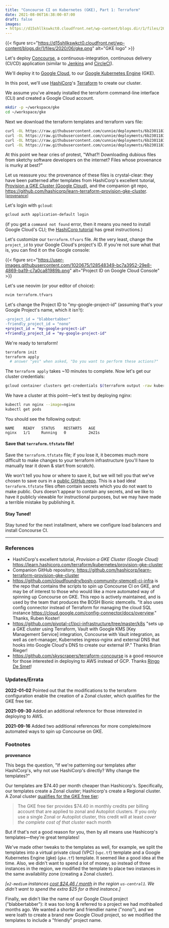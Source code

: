 ```yaml
---
title: "Concourse CI on Kubernetes (GKE), Part 1: Terraform"
date: 2021-08-06T16:38:00-07:00
draft: false
images:
- https://d15shllkswkct0.cloudfront.net/wp-content/blogs.dir/1/files/2020/06/gke.png
---
```


{{< figure src="https://d15shllkswkct0.cloudfront.net/wp-content/blogs.dir/1/files/2020/06/gke.png" alt="GKE logo" >}}

Let's deploy [Concourse](https://concourse-ci.org/), a continuous-integration,
continuous delivery (CI/CD) application (similar to
[Jenkins](https://www.jenkins.io/) and [CircleCI](https://circleci.com/)).

We'll deploy it to [Google Cloud](https://console.cloud.google.com/), to our
[Google Kubernetes Engine](https://cloud.google.com/kubernetes-engine) (GKE).

In this post, we'll use [HashiCorp](https://www.hashicorp.com/)'s
[Terraform](https://www.hashicorp.com/products/terraform) to create our cluster.

We assume you've already installed the terraform command-line interface (CLI)
and created a Google Cloud account.

```bash
mkdir -p ~/workspace/gke
cd ~/workspace/gke
```

Next we download the terraform templates and terraform vars file:

```bash
curl -OL https://raw.githubusercontent.com/cunnie/deployments/6b230118399f4326094b4d60e21cda32e8c6f321/terraform/gcp/gke/gke.tf
curl -OL https://raw.githubusercontent.com/cunnie/deployments/6b230118399f4326094b4d60e21cda32e8c6f321/terraform/gcp/gke/vpc.tf
curl -OL https://raw.githubusercontent.com/cunnie/deployments/6b230118399f4326094b4d60e21cda32e8c6f321/terraform/gcp/gke/terraform.tfvars
curl -OL https://raw.githubusercontent.com/cunnie/deployments/6b230118399f4326094b4d60e21cda32e8c6f321/terraform/gcp/gke/outputs.tf
```

At this point we hear cries of protest, "What?! Downloading dubious files
from sketchy software developers on the internet? Files whose provenance is
murky at best?"

Let us reassure you: the provenance of these files is crystal-clear: they have
been patterned after templates from HashiCorp's excellent tutorial, [Provision a
GKE Cluster (Google
Cloud)](https://learn.hashicorp.com/terraform/kubernetes/provision-gke-cluster),
and the companion git repo,
<https://github.com/hashicorp/learn-terraform-provision-gke-cluster>.
<sup>[[provenance](#provenance)]</sup>

Let's login with `gcloud`:

```bash
gcloud auth application-default login
```

(if you get a `command not found` error, then it means you need to install
Google Cloud's CLI; the [HashiCorp
tutorial](https://learn.hashicorp.com/tutorials/terraform/gke) has great
instructions.)

Let's customize our `terraform.tfvars` file. At the very least, change the
`project_id` to your Google Cloud's project's ID. If you're not sure what that
is, you can find it on the Google console:

{{< figure src="https://user-images.githubusercontent.com/1020675/128548349-bc7a3952-29e8-4869-ba19-c7a0ca81989b.png" alt="Project ID on Google Cloud Console" >}}

Let's use neovim (or your editor of choice):

```bash
nvim terraform.tfvars
```

Let's change the Project ID to "my-google-project-id" (assuming that's your
Google Project's name, which it isn't):

```diff
-project_id = "blabbertabber"
-friendly_project_id = "nono"
+project_id = "my-google-project-id"
+friendly_project_id = "my-google-project-id"
```

We're ready to terraform!

```bash
terraform init
terraform apply
  # answer "yes" when asked, "Do you want to perform these actions?"
```

The `terraform apply` takes ~10 minutes to complete. Now let's get our cluster
credentials:

```bash
gcloud container clusters get-credentials $(terraform output -raw kubernetes_cluster_name) --zone $(terraform output -raw zone)
```

We have a cluster at this point—let's test by deploying nginx:

```bash
kubectl run nginx --image=nginx
kubectl get pods
```

You should see the following output:

```
NAME    READY   STATUS    RESTARTS   AGE
nginx   1/1     Running   0          2m21s
```

#### Save that `terraform.tfstate` file!

Save the `terraform.tfstate` file; if you lose it, it becomes much more
difficult to make changes to your terraform infrastructure (you'll have to
manually tear it down & start from scratch).

We won't tell you how or where to save it, but we will tell you that we've
chosen to save ours in a [public GitHub
repo](https://github.com/cunnie/deployments/blob/551509bd1cbf2f62de8fca3a3f6cbf0f5a0ec976/terraform/gcp/gke/terraform.tfstate).
This is a bad idea! `terraform.tfstate` files often contain secrets which you do
not want to make public. Ours doesn't appear to contain any secrets, and we like
to have it publicly viewable for instructional purposes, but we may have made a
terrible mistake by publishing it.

#### Stay Tuned!

Stay tuned for the next installment, where we configure load balancers and
install Concourse CI.

---

### References

- HashiCorp's excellent tutorial, _Provision a GKE Cluster (Google Cloud)_
  <https://learn.hashicorp.com/terraform/kubernetes/provision-gke-cluster>
- Companion GitHub repository,
  <https://github.com/hashicorp/learn-terraform-provision-gke-cluster>
- <https://github.com/cloudfoundry/bosh-community-stemcell-ci-infra> is the repo
  that contains the scripts to spin up Concourse CI on GKE, and may be of
  interest to those who would like a more automated way of spinning up Concourse
  on GKE. This repo is actively maintained, and is used by the team that
  produces the BOSH Bionic stemcells. "It also uses config connector instead of
  Terraform for managing the cloud SQL instance
  <https://cloud.google.com/config-connector/docs/overview>." Thanks, Ruben
  Koster!
- <https://github.com/pivotal-cf/pci-infrastructure/tree/master/k8s> "sets up a
  GKE cluster using Terraform, Vault with Google KMS [Key Management Service]
  integration, Concourse with Vault integration, as well as cert-manager,
  Kubernetes ingress-nginx and external DNS that hooks into Google Cloud's DNS
  to create our external IP." Thanks Brian Rieger!
- <https://github.com/skyscrapers/terraform-concourse> is a good resource for
  those interested in deploying to AWS instead of GCP. Thanks [Ringo De
  Smet](https://twitter.com/ringods)!

### Updates/Errata

**2022-01-02** Pointed out that the modifications to the terraform
configuration enable the creation of a Zonal cluster, which qualifies for the
GKE free tier.

**2021-09-30** Added an additional reference for those interested in deploying
to AWS.

**2021-09-16** Added two additional references for more complete/more automated
ways to spin up Concourse on GKE.

### Footnotes

**<a id="provenance">provenance</a>**

This begs the question, "If we're patterning our templates after HashiCorp's,
why not use HashiCorp's directly? Why change the templates?"

Our templates are $74.40 per month cheaper than Hashicorp's. Specifically, our
templates create a Zonal cluster; Hashicorp's create a Regional cluster. A Zonal
cluster [qualifies for the GKE free
tier](https://cloud.google.com/kubernetes-engine/pricing):

> The GKE free tier provides $74.40 in monthly credits per billing account that
> are applied to zonal and Autopilot clusters. If you only use a single Zonal or
> Autopilot cluster, this credit will at least _cover the complete cost of that
> cluster_ each month

But if that's not a good reason for you, then by all means use Hashicorp's
templates—they're great templates!

We've made other tweaks to the templates as well, for example, we split the
templates into a virtual private cloud (VPC) (`vpc.tf`) template and a Google
Kubernetes Engine (gke) (`gke.tf`) template.  It seemed like a good idea at the
time. Also, we didn't want to spend a lot of money, so instead of three
instances in the region, we modified the template to place two instances in the
same availability zone (creating a Zonal cluster).

_[`e2-medium` instances [cost $24.46 /
month](https://cloud.google.com/compute/vm-instance-pricing) in the region
`us-central1`. We didn't want to spend the extra $25 for a third instance.]_

Finally, we didn't like the name of our Google Cloud project ("blabbertabber"):
it was too long & referred to a project we had mothballed months ago. We wanted
a shorter and friendlier name ("nono"), and we were loath to create a brand new
Google Cloud project, so we modified the templates to include a "friendly"
project name.
